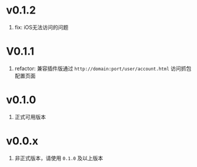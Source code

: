 # v0.1.2
1. fix: iOS无法访问的问题

# V0.1.1
1. refactor: 兼容插件版通过 `http://domain:port/user/account.html` 访问抓包配置页面

# v0.1.0
1. 正式可用版本

# v0.0.x
1. 非正式版本，请使用 `0.1.0` 及以上版本